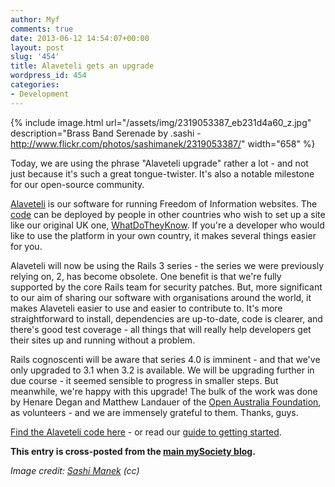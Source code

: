 ```yaml
---
author: Myf
comments: true
date: 2013-06-12 14:54:07+00:00
layout: post
slug: '454'
title: Alaveteli gets an upgrade
wordpress_id: 454
categories:
- Development
---
```


{% include image.html url="/assets/img/2319053387_eb231d4a60_z.jpg" description="Brass Band Serenade by .sashi - http://www.flickr.com/photos/sashimanek/2319053387/" width="658" %}

Today, we are using the phrase "Alaveteli upgrade" rather a lot - and not just because it's such a great tongue-twister. It's also a notable milestone for our open-source community.

[Alaveteli](http://www.alaveteli.org/) is our software for running Freedom of Information websites. The [code](https://github.com/mysociety/alaveteli/) can be deployed by people in other countries who wish to set up a site like our original UK one, [WhatDoTheyKnow](http://www.whatdotheyknow.com). If you're a developer who would like to use the platform in your own country, it makes several things easier for you.

Alaveteli will now be using the Rails 3 series - the series we were previously relying on, 2, has become obsolete. One benefit is that we're fully supported by the core Rails team for security patches. But, more significant to our aim of sharing our software with organisations around the world, it makes Alaveteli easier to use and easier to contribute to. It's more straightforward to install, dependencies are up-to-date, code is clearer, and there's good test coverage - all things that will really help developers get their sites up and running without a problem.

Rails cognoscenti will be aware that series 4.0 is imminent - and that we've only upgraded to 3.1 when 3.2 is available. We will be upgrading further in due course - it seemed sensible to progress in smaller steps. But meanwhile, we're happy with this upgrade! The bulk of the work was done by Henare Degan and Matthew Landauer of the [Open Australia Foundation](http://www.openaustraliafoundation.org.au/), as volunteers - and we are immensely grateful to them. Thanks, guys.

[Find the Alaveteli code here](https://github.com/mysociety/alaveteli/) - or read our [guide to getting started](/docs/getting_started).

**This entry is cross-posted from the [main mySociety blog](http://www.mysociety.org/2013/06/04/alaveteli-gets-an-upgrade/).**

_Image credit: [Sashi Manek](http://www.flickr.com/photos/sashimanek/2319053387/) (cc)_
